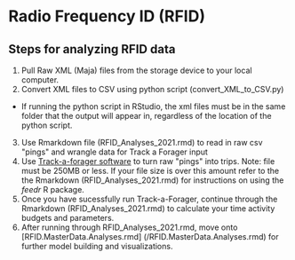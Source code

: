 # Radio Frequency ID (RFID)
## Steps for analyzing RFID data
1. Pull Raw XML (Maja) files from the storage device to your local computer.
2. Convert XML files to CSV using python script (convert_XML_to_CSV.py)
  - If running the python script in RStudio, the xml files must be in the same folder that the output will appear in, regardless of the location of the python script.
3. Use Rmarkdown file (RFID_Analyses_2021.rmd) to read in raw csv "pings" and wrangle data for Track a Forager input
4. Use [Track-a-forager software](https://colostate.sharepoint.com/:u:/s/Naug-Lab/EVCoVL19z8lDhjhpSVb7LU8Bj3qXQGPut9AHRHkohdFelQ?e=tH8gWa) to turn raw "pings" into trips. Note: file must be 250MB or less. If your file size is over this amount refer to the the Rmarkdown (RFID_Analyses_2021.rmd) for instructions on using the _feedr_ R package. 
5. Once you have sucessfully run Track-a-Forager, continue through the Rmarkdown (RFID_Analyses_2021.rmd) to calculate your time activity budgets and parameters. 
6. After running through RFID_Analyses_2021.rmd, move onto [RFID.MasterData.Analyses.rmd] (/RFID.MasterData.Analyses.rmd)  for further model building and visualizations. 
